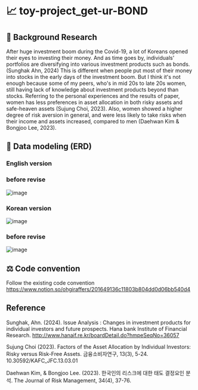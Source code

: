 # 📈 toy-project_get-ur-BOND
## 📝 Background Research
 After huge investment boom during the Covid-19, a lot of Koreans opened their eyes to investing their money. And as time goes by, individuals' portfolios are diversifying into various investment products such as bonds. (Sunghak Ahn, 2024) This is different when people put most of their money into stocks in the early days of the investment boom. But I think it's not enough because some of my peers, who's in mid 20s to late 20s women, still having lack of knowledge about investment products beyond than stocks.
 Referring to the personal experiences and the results of paper, women has less preferences in asset allocation in both risky assets and safe-heaven assets (Sujung Choi, 2023). Also, women showed a higher degree of risk aversion in general, and were less likely to take risks when their income and assets increased, compared to men (Daehwan Kim & Bongjoo Lee, 2023).

## 🧱 Data modeling (ERD)
### English version

### before revise
![image](https://github.com/user-attachments/assets/5c336d5a-3da3-49dc-833f-b847f6010379)

### Korean version
![image](https://github.com/user-attachments/assets/0380e1da-3cb8-48d3-9f23-6cf59258edaf)

### before revise
![image](https://github.com/user-attachments/assets/a76102b7-329e-46bc-a73f-185b72582118)


## ⚖ Code convention
Follow the existing code convention
https://www.notion.so/ohgiraffers/201649136c11803b804dd0d06bb540d4

## Reference
Sunghak, Ahn. (2024). Issue Analysis : Changes in investment products for individual investors and future prospects. Hana bank Institute of Financial Research.
http://www.hanaif.re.kr/boardDetail.do?hmpeSeqNo=36057

Sujung Choi (2023). Factors of the Asset Allocation by Individual Investors: Risky versus Risk-Free Assets. 금융소비자연구, 13(3), 5-24. 10.30592/KAFC_JFC.13.03.01

Daehwan Kim, & Bongjoo Lee. (2023). 한국인의 리스크에 대한 태도 결정요인 분석. The Journal of Risk Management, 34(4), 37-76.
